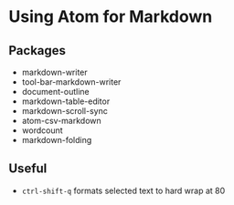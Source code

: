# Using Atom for Markdown 
## Packages
- markdown-writer
- tool-bar-markdown-writer
- document-outline
- markdown-table-editor
- markdown-scroll-sync
- atom-csv-markdown
- wordcount
- markdown-folding

## Useful
- `ctrl-shift-q` formats selected text to hard wrap at 80
